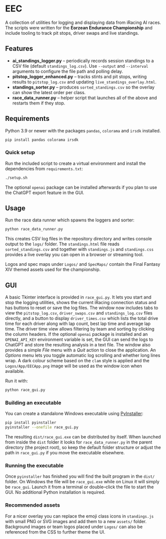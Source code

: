 # EEC

A collection of utilities for logging and displaying data from iRacing AI races. The scripts were written for the **Eorzean Endurance Championship** and include tooling to track pit stops, driver swaps and live standings.

## Features

- **ai_standings_logger.py** – periodically records session standings to
  a CSV file (default `standings_log.csv`).  Use `--output` and `--interval`
  arguments to configure the file path and polling delay.
- **pitstop_logger_enhanced.py** – tracks stints and pit stops, writing results to `pitstop_log.csv` and updating `live_standings_overlay.html`.
- **standings_sorter.py** – produces `sorted_standings.csv` so the overlay can show the latest order per class.
- **race_data_runner.py** – helper script that launches all of the above and restarts them if they stop.

## Requirements

Python 3.9 or newer with the packages `pandas`, `colorama` and `irsdk` installed.


```bash
pip install pandas colorama irsdk
```

### Quick setup

Run the included script to create a virtual environment and install the
dependencies from `requirements.txt`:

```bash
./setup.sh
```

The optional `openai` package can be installed afterwards if you plan to
use the ChatGPT export feature in the GUI.

## Usage

Run the race data runner which spawns the loggers and sorter:

```bash
python race_data_runner.py
```

This creates CSV log files in the repository directory and writes console output to the `logs/` folder. The `standings.html` file reads `sorted_standings.csv` and together with `standings.js` and `standings.css` provides a live overlay you can open in a browser or streaming tool.

Logos and spec maps under `Logos/` and `SpecMaps/` contain the Final Fantasy XIV themed assets used for the championship.

## GUI
A basic Tkinter interface is provided in `race_gui.py`.  It lets you start and stop the logging utilities, shows the current iRacing connection status and has buttons to reset or save the log files.  The window now includes tabs to view the `pitstop_log.csv`, `driver_swaps.csv` and `standings_log.csv` files directly, and a button to display `driver_times.csv` which lists the total drive time for each driver along with lap count, best lap time and average lap time.  The driver time view allows filtering by team and sorting by clicking the column headers.  If the optional `openai` package is installed and an `OPENAI_API_KEY` environment variable is set, the GUI can send the logs to ChatGPT and store the resulting analysis in a text file.
The window also provides a simple *File* menu with a *Quit* action to close the application. An *Options* menu lets you toggle automatic log scrolling and whether long lines wrap. A dark colour scheme based on the `clam` style is applied and the `Logos/App/EECApp.png` image will be used as the window icon when available.

Run it with:

```bash
python race_gui.py
```

### Building an executable

You can create a standalone Windows executable using [PyInstaller](https://pyinstaller.org/):

```bash
pip install pyinstaller
pyinstaller --onefile race_gui.py
```

The resulting `dist/race_gui.exe` can be distributed by itself.  When launched from
inside the `dist` folder it looks for `race_data_runner.py` in the parent directory
(the project root), so keep the default folder structure or adjust the path in
`race_gui.py` if you move the executable elsewhere.

### Running the executable

Once `pyinstaller` has finished you will find the built program in the `dist/` folder.
On Windows the file will be `race_gui.exe` while on Linux it will simply be `race_gui`.
Launch it from a terminal or double–click the file to start the GUI.  No additional
Python installation is required.

### Recommended assets

For a nicer overlay you can replace the emoji class icons in `standings.js` with small PNG or SVG images and add them to a new `assets/` folder.  Background images or team logos placed under `Logos/` can also be referenced from the CSS to further theme the UI.
